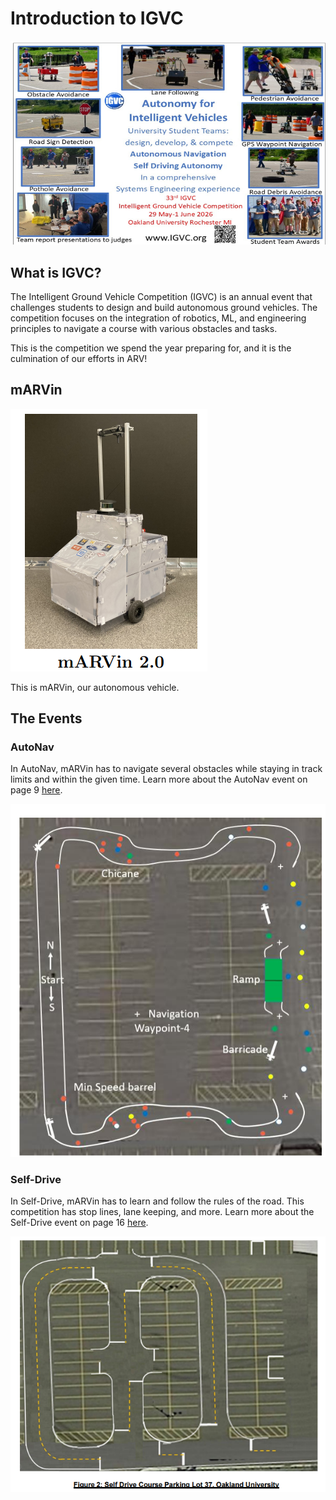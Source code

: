 # Introduction to IGVC
![alt text](image.png)

## What is IGVC?
The Intelligent Ground Vehicle Competition (IGVC) is an annual event that challenges students to design and build autonomous ground vehicles. The competition focuses on the integration of robotics, ML, and engineering principles to navigate a course with various obstacles and tasks. 

This is the competition we spend the year preparing for, and it is the culmination of our efforts in ARV!

## mARVin
![alt text](image-1.png)

This is mARVin, our autonomous vehicle.

## The Events
### AutoNav
In AutoNav, mARVin has to navigate several obstacles while staying in track limits and within the given time. Learn more about the AutoNav event on page 9 [here](http://www.igvc.org/2026rules.pdf).

![alt text](image-3.png)

### Self-Drive
In Self-Drive, mARVin has to learn and follow the rules of the road. This competition has stop lines, lane keeping, and more. Learn more about the Self-Drive event on page 16 [here](http://www.igvc.org/2026rules.pdf).

![alt text](image-2.png)
